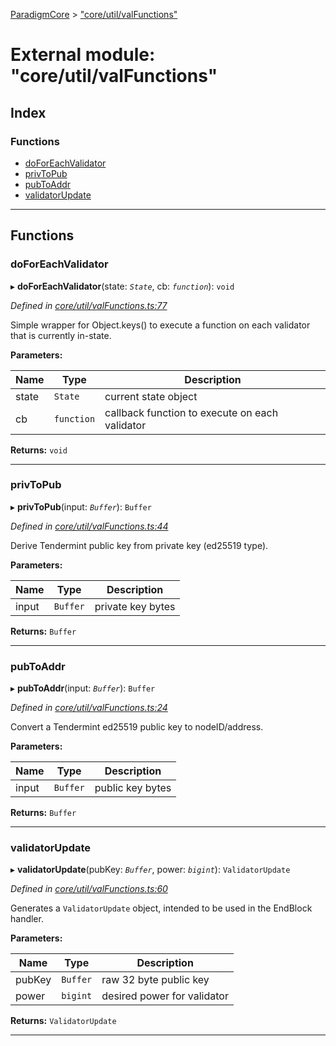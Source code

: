 [ParadigmCore](../README.md) > ["core/util/valFunctions"](../modules/_core_util_valfunctions_.md)

# External module: "core/util/valFunctions"

## Index

### Functions

* [doForEachValidator](_core_util_valfunctions_.md#doforeachvalidator)
* [privToPub](_core_util_valfunctions_.md#privtopub)
* [pubToAddr](_core_util_valfunctions_.md#pubtoaddr)
* [validatorUpdate](_core_util_valfunctions_.md#validatorupdate)

---

## Functions

<a id="doforeachvalidator"></a>

###  doForEachValidator

▸ **doForEachValidator**(state: *`State`*, cb: *`function`*): `void`

*Defined in [core/util/valFunctions.ts:77](https://github.com/paradigmfoundation/paradigmcore/blob/5e7a947/src/core/util/valFunctions.ts#L77)*

Simple wrapper for Object.keys() to execute a function on each validator that is currently in-state.

**Parameters:**

| Name | Type | Description |
| ------ | ------ | ------ |
| state | `State` |  current state object |
| cb | `function` |  callback function to execute on each validator |

**Returns:** `void`

___
<a id="privtopub"></a>

###  privToPub

▸ **privToPub**(input: *`Buffer`*): `Buffer`

*Defined in [core/util/valFunctions.ts:44](https://github.com/paradigmfoundation/paradigmcore/blob/5e7a947/src/core/util/valFunctions.ts#L44)*

Derive Tendermint public key from private key (ed25519 type).

**Parameters:**

| Name | Type | Description |
| ------ | ------ | ------ |
| input | `Buffer` |  private key bytes |

**Returns:** `Buffer`

___
<a id="pubtoaddr"></a>

###  pubToAddr

▸ **pubToAddr**(input: *`Buffer`*): `Buffer`

*Defined in [core/util/valFunctions.ts:24](https://github.com/paradigmfoundation/paradigmcore/blob/5e7a947/src/core/util/valFunctions.ts#L24)*

Convert a Tendermint ed25519 public key to nodeID/address.

**Parameters:**

| Name | Type | Description |
| ------ | ------ | ------ |
| input | `Buffer` |  public key bytes |

**Returns:** `Buffer`

___
<a id="validatorupdate"></a>

###  validatorUpdate

▸ **validatorUpdate**(pubKey: *`Buffer`*, power: *`bigint`*): `ValidatorUpdate`

*Defined in [core/util/valFunctions.ts:60](https://github.com/paradigmfoundation/paradigmcore/blob/5e7a947/src/core/util/valFunctions.ts#L60)*

Generates a `ValidatorUpdate` object, intended to be used in the EndBlock handler.

**Parameters:**

| Name | Type | Description |
| ------ | ------ | ------ |
| pubKey | `Buffer` |  raw 32 byte public key |
| power | `bigint` |  desired power for validator |

**Returns:** `ValidatorUpdate`

___

